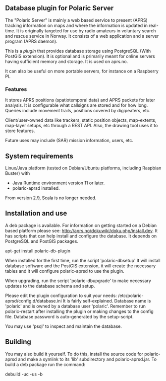 ## Database plugin for Polaric Server

The "Polaric Server" is mainly a web based service to present (APRS) 
tracking information on maps and where the information is updated in real-
time. It is originally targeted for use by radio amateurs in voluntary search
and rescue service in Norway. It consists of a web application and a server 
program (APRS daemon). 
 
This is a _plugin_ that provides database storage using PostgreSQL (With PostGIS extension). It is 
optional and is primarily meant for online servers having sufficient memory and storage. 
It is used on aprs.no. 

It can also be useful on more portable servers, for instance on a Raspberry PI. 


### Features

It stores APRS positions (spatiotemporal data) and APRS packets for later analysis.
It is configurable what callsigns are stored and for how long. Queries 
include movement trails, positions covered by digipeaters, etc. 

Client/user-owned data like trackers, static position objects, 
map-extents, map-layer setups, etc through a REST API. Also, the drawing tool
uses it to store features. 

Future uses may include (SAR) mission information, users, etc. 

## System requirements

Linux/Java platform (tested on Debian/Ubuntu platforms, including Raspbian Buster) with
* Java Runtime environment version 11 or later. 
* polaric-aprsd installed.

From version 2.9, Scala is no longer needed. 

## Installation and use
A deb package is available. For information on getting started on a Debian based platform please see: 
http://aprs.no/dokuwiki/doku.php/install.dev. It has scripts that can help install and configure 
the database. It depends on PostgreSQL and PostGIS packages. 

apt-get install polaric-db-plugin

When installed for the first time, run the script 'polaric-dbsetup'
It will install database software and the PostGIS extension, it will create
the necessary tables and it will configure polaric-aprsd to use the
plugin. 

When upgrading, run the script 'polaric-dbupgrade' to make necessary updates to 
the database schema and setup. 

Please edit the plugin configuration to suit your needs: /etc/polaric-aprsd/config.d/database.ini
It is fairly self-explained. Database name is 'polaric' and is owned by a database user 'polaric'. 
Remember to run polaric-restart after installing the plugin or making changes to the config file. 
Database password is auto-generated by the setup-script.
 
You may use 'psql' to inspect and maintain the database. 
 
## Building 
You may also build it yourself. To do this, install the source code for polaric-aprsd
and make a symlink to its 'lib' subdirectory and polaric-aprsd.jar. To build a deb 
package run the command:

debuild -uc -us -b


